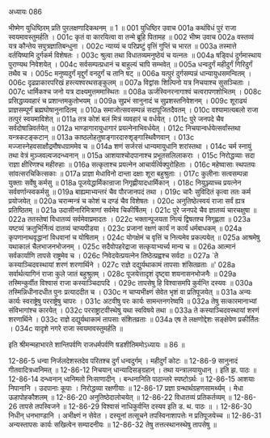 अध्यायः 086

भीष्मेण युधिष्ठिरम् प्रति पुरलक्षणादिकथनम् ॥ 1 ॥
001	युधिष्ठिर उवाच 
001a	कथंविधं पुरं राजा स्वयमावस्तुमर्हति ।
001c	कृतं वा कारयित्वा वा तन्मे ब्रूहि पितामह ॥
002	भीष्म उवाच 
002a	वस्तव्यं यत्र कौन्तेय सपुत्रज्ञातिबन्धुना ।
002c	न्याय्यं च परिप्रष्टुं वृत्तिं गुप्तिं च भारत ॥
003a	तस्मात्ते वर्तयिष्यामि दुर्गकर्म विशेषतः ।
003c	श्रुत्वा तथा विधातव्यमनुष्ठेयं च यत्नतः ॥
004a	षड्विधं दुर्गमास्थाय पुराण्यथ निवेशयेत् ।
004c	सर्वसम्पत्प्रधानं च बाहुल्यं चापि सम्भवेत् ॥
005a	धन्वदुर्गं महीदुर्गं गिरिदुर्गं तथैव च ।
005c	मनुष्यदुर्गं मृद्दुर्गं वनदुर्गं च तानि षट् ॥
006a	यत्पुरं दुर्गसम्पन्नं धान्यायुधसमन्वितम् ।
006c	दृढप्राकारपरिखं हस्त्यश्वरथसङ्कुलम् ॥
007a	विद्वांसः शिल्पिनो यत्र निचयाश्च सुसञ्चिताः ।
007c	धार्मिकश्च जनो यत्र दाक्ष्यमुत्तममास्थितः ॥
008a	ऊर्जस्विनरनागाश्वं चत्वरापणशोभितम् ।
008c	प्रसिद्धव्यवहारं च प्रशान्तमकुतोभयम् ॥
009a	सुप्रभं सानुनादं च सुप्रशस्तनिवेशनम् ।
009c	शूराढ्यं प्राज्ञसम्पूर्णं ब्रह्मघोषानुनादितम् ॥
010a	समाजोत्सवसम्पन्नं सदापूजितदैवतम् ।
010c	वश्यामात्यबलो राजा तत्पुरं स्वयमाविशेत् ॥
011a	तत्र कोशं बलं मित्रं व्यवहारं च वर्धयेत् ।
011c	पुरे जनपदे चैव सर्वदोषान्निवर्तयेत् ॥
012a	भाण्डागारायुधागारं प्रयत्नेनाभिवर्धयेत् ।
012c	निचयान्वर्धयेत्सर्वांस्तथा यन्त्रकटङ्कटान् ॥
013a	काष्ठलोहतुषाङ्गारदारुशृङ्गास्थिवैणवान् ।
013c	मज्जास्नेहवसाक्षौद्रमौषधग्राममेव च ॥
014a	शणं सर्जरसं धान्यमायुधानि शरांस्तथा ।
014c	चर्म स्नायुं तथा वेत्रं मुञ्जवल्वजदन्ध्वनान् ॥
015a	आशयाश्चोदपानाश्च प्रभूतसलिलाकराः ।
015c	निरोद्धव्याः सदा राज्ञा क्षीरिणश्च महीरुहाः ॥
016a	सत्कृताश्च प्रयत्नेन आचार्यर्त्विक्पुरोहिताः ।
016c	महेष्वासाः स्थपतयः सांवत्सरचिकित्सकाः ॥
017a	प्राज्ञा मेधाविनो दान्ता दक्षाः शूरा बहुश्रुताः ।
017c	कुलीनाः सत्वसम्पन्ना युक्ताः सर्वेषु कर्मसु ॥
018a	पूजयेद्धार्मिकान्राजा निगृह्णीयादधार्मिकान् ।
018c	नियुञ्ज्याच्च प्रयत्नेन सर्ववर्णान्स्वकर्मसु ॥
019a	बाह्यमाभ्यन्तरं चैव पौरजानपदं तथा ।
019c	चारैः सुविदितं कृत्वा ततः कर्म प्रयोजयेत् ॥
020a	चरान्मन्त्रं च कोशं च दण्डं चैव विशेषतः ।
020c	अनुतिष्ठेत्स्वयं राजा सर्वं ह्यत्र प्रतिष्ठितम् ॥
021a	उदासीनारिमित्राणां सर्वमेव चिकीर्षितम् ।
021c	पुरे जनपदे चैव ज्ञातव्यं चारचक्षुषा ॥
022a	ततस्तेषां विधातव्यं सर्वमेवाप्रमादतः ।
022c	भक्तान्पूजयता नित्यं द्विषतश्च निगृह्णता ॥
023a	यष्टव्यं क्रतुभिर्नित्यं दातव्यं चाप्यपीडया ।
023c	प्रजानां रक्षणं कार्यं न कार्यं धर्मबाधकम् ॥
024a	कृपणानाथवृद्धानां विधवानां च योषिताम् ।
024c	योगक्षेमं च वृत्तिं च नित्यमेव प्रकल्पयेत् ॥
025a	आश्रमेषु यथाकालं चैलभाजनभोजनम् ।
025c	सदैवोपहरेद्राजा सत्कृयाभ्यर्च्य मान्य च ॥
026a	आत्मानं सर्वकार्याणि तापसे राष्ट्रमेव च ।
026c	निवेदयेत्प्रयत्नेन तिष्ठेत्प्रह्वश्च सर्वदा ॥
027a	`ते कस्याञ्चिदवस्थायां शरणं शरणार्थिने ।
027c	राज्ञे दद्युर्यथाकामं तापसाः शंसितव्रताः ॥'
028a	सर्वार्थत्यागिनं राजा कुले जातं बहुश्रुतम् ।
028c	पूजयेत्तादृशं दृष्ट्वा शयनासनभोजनैः ॥
029a	तस्मिन्कुर्वीत विश्वासं राजा कस्याञ्चिदापदि ।
029c	तापसेषु हि विश्वासमपि कुर्वन्ति दस्यवः ॥
030a	तस्मिन्निधीनादधीत पुनः प्रत्याददीत च ।
030c	न चाप्यभीक्ष्णं सेवेत भृशं वा प्रतिपूजयेत् ॥
031a	अन्यः कार्यः स्वराष्ट्रेषु परराष्ट्रेषु चापरः ।
031c	अटवीषु परः कार्यः सामन्तनगरेष्वपि ॥
032a	तेषु सत्कारमानाभ्यां संविभागांश्च कारयेत् ।
032c	परराष्ट्राटवीस्थेषु यथा स्वविषये तथा ॥
033a	ते कस्याञ्चिदवस्थायां शरणं शरणार्थिने ।
033c	राज्ञे दद्युर्यथाकामं तापसाः संशितव्रताः ॥
034a	एष ते लक्षणोद्देशः सङ्क्षेपेण प्रकीर्तितः ।
034c	यादृशे नगरे राजा स्वयमावस्तुमर्हति ॥ 

इति श्रीमन्महाभारते शान्तिपर्वणि राजधर्मपर्वणि षडशीतिममोऽध्यायः ॥ 86 ॥

12-86-5 धन्वा निर्जलदेशस्तदेव परितश्च दुर्गं धन्वदुर्गम् । महीदुर्गं कोटः ॥ 12-86-9 सानुनादं गीतवादित्रध्वनिमत् ॥ 12-86-12 निचयान् धान्यादिसङ्ग्रहान् । तथा यन्त्रालयायुधान् । इति झ. पाठः ॥ 12-86-14 दन्ध्वनान् ध्वनिमतो निःसाणादीन् । बन्धनानिति पाठान्तरे स्पष्टोऽर्थः ॥ 12-86-15 आशयाः निपानानि । उदपानाः कूपाः । निरोद्धव्या रक्षणीयाः ॥ 12-86-17 प्रज्ञा ग्रन्थार्थग्रहणसामर्थ्यम् । मेधा ऊहापोहकौशलम् ॥ 12-86-20 अनुतिष्ठेदालोचयेत् ॥ 12-86-22 विधातव्यं प्रतिकर्तव्यम् ॥ 12-86-26 तापसे तपस्विजने ॥ 12-86-29 विश्वासं नाधिकुर्वन्ति दस्यव इति ड. थ. पाठः ॥ । 12-86-30 निधीन् धनभाण्डानि । अभीक्ष्णं न सेवेत । दस्यूनां तत्सूचने तपस्विनाशापत्तेः न प्रतिपूजयेच्च ॥ 12-86-31 अन्यस्तापसः कार्यः सखित्वेन सम्पादनीयः ॥ 12-86-32 तेषु तत्तत्स्थानस्थेषु तापसेषु ॥
